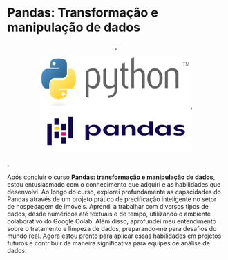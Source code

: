 # Pandas: Transformação e manipulação de dados

<p align="center">,    <p align="center">
  <img width="350" height="120" src="Logo/Python_logo_and_wordmark.svg.png">,    <img width="350" height="100" src="Logo/Pandas_logo.svg.png">
</p>,    </p>

  Após concluir o curso **Pandas: transformação e manipulação de dados**, estou entusiasmado com o conhecimento que adquiri e as habilidades que desenvolvi. Ao longo do curso, explorei profundamente as capacidades do Pandas através de um projeto prático de precificação inteligente no setor de hospedagem de imóveis. Aprendi a trabalhar com diversos tipos de dados, desde numéricos até textuais e de tempo, utilizando o ambiente colaborativo do Google Colab. Além disso, aprofundei meu entendimento sobre o tratamento e limpeza de dados, preparando-me para desafios do mundo real. Agora estou pronto para aplicar essas habilidades em projetos futuros e contribuir de maneira significativa para equipes de análise de dados.

